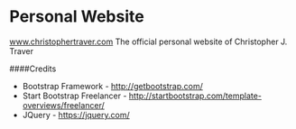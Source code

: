 # Personal Website  
www.christophertraver.com
The official personal website of Christopher J. Traver

####Credits
* Bootstrap Framework - http://getbootstrap.com/
* Start Bootstrap Freelancer - http://startbootstrap.com/template-overviews/freelancer/
* JQuery - https://jquery.com/
